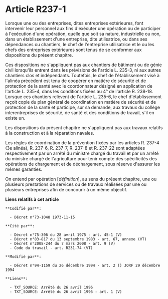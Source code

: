 # Article R237-1

Lorsque une ou des entreprises, dites entreprises extérieures, font intervenir leur personnel aux fins d'exécuter une
opération ou de participer à l'exécution d'une opération, quelle que soit sa nature, industrielle ou non, dans un
établissement d'une entreprise, dite utilisatrice, ou dans ses dépendances ou chantiers, le chef de l'entreprise utilisatrice
et le ou les chefs des entreprises extérieures sont tenus de se conformer aux dispositions du présent chapitre.

Ces dispositions ne s'appliquent pas aux chantiers de bâtiment ou de génie civil lorsqu'ils entrent dans les prévisions de
l'article L. 235-3, ni aux autres chantiers clos et indépendants. Toutefois, le chef de l'établissement visé à l'alinéa
précédent est tenu de coopérer en matière de sécurité et de protection de la santé avec le coordonnateur désigné en
application de l'article L. 235-4, dans les conditions fixées au 4° de l'article R. 238-18. Lorsque ces chantiers relèvent de
l'article L. 235-6, le chef d'établissement reçoit copie du plan général de coordination en matière de sécurité et de
protection de la santé et participe, sur sa demande, aux travaux du collège interentreprises de sécurité, de santé et des
conditions de travail, s'il en existe un.

Les dispositions du présent chapitre ne s'appliquent pas aux travaux relatifs à la construction et à la réparation navales.

Les règles de coordination de la prévention fixées par les articles R. 237-4 (3e alinéa), R. 237-6, R. 237-7, R. 237-8 et R.
237-22 sont adaptées respectivement par un arrêté du ministre chargé du travail et par un arrêté du ministre chargé de
l'agriculture pour tenir compte des spécificités des opérations de chargement et de déchargement, sous réserve d'assurer les
mêmes garanties.

On entend par opération [*définition*], au sens du présent chapitre, une ou plusieurs prestations de services ou de travaux
réalisées par une ou plusieurs entreprises afin de concourir à un même objectif.

**Liens relatifs à cet article**

	**Codifié par**:

	  - Décret n°73-1048 1973-11-15

	**Cité par**:

	  - Décret n°75-306 du 28 avril 1975 - art. 45-1 (V)
	  - Décret n°83-817 du 13 septembre 1983 - art. 67, annexe (VT)
	  - Décret n°2008-244 du 7 mars 2008 - art. 9 (V)
	  - Code du travail - art. R231-74 (VT)

	**Modifié par**:

	  - Décret n°94-1159 du 26 décembre 1994 - art. 2 () JORF 29 décembre 1994

	**Liens**:

	  - TXT_SOURCE: Arrêté du 26 avril 1996
	  - TXT_SOURCE: Arrêté du 26 avril 1996 - art. 1 (V)
